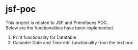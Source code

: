# jsf-poc

This project is related to JSF and Primefaces POC.<br>
Below are the functionalities have been implemented.
1. Print functionality for Datatable
2. Calander Date and Time edit functionality from the text box
